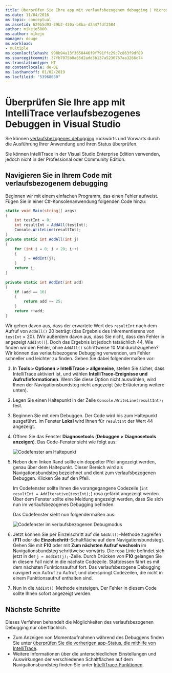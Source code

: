 ```yaml
---
title: Überprüfen Sie Ihre app mit verlaufsbezogenem debugging | Microsoft-Dokumentation
ms.date: 11/04/2016
ms.topic: conceptual
ms.assetid: 629b5d93-39b2-430a-b8ba-d2a47fdf2584
author: mikejo5000
ms.author: mikejo
manager: douge
ms.workload:
- multiple
ms.openlocfilehash: 998b94a13f3650446f9f791ffc29c7c863f9df89
ms.sourcegitcommit: 37fb7075b0a65d2add3b137a5230767aa3266c74
ms.translationtype: HT
ms.contentlocale: de-DE
ms.lasthandoff: 01/02/2019
ms.locfileid: "53968630"
---
```

# <a name="inspect-your-app-with-intellitrace-historical-debugging-in-visual-studio"></a>Überprüfen Sie Ihre app mit IntelliTrace verlaufsbezogenes Debuggen in Visual Studio
Sie können [verlaufsbezogenes debugging](../debugger/historical-debugging.md) rückwärts und Vorwärts durch die Ausführung Ihrer Anwendung und ihren Status überprüfen.  
  
Sie können IntelliTrace in der Visual Studio Enterprise Edition verwenden, jedoch nicht in der Professional oder Community Edition.  
  
## <a name="navigate-your-code-with-historical-debugging"></a>Navigieren Sie in Ihrem Code mit verlaufsbezogenem debugging  
 Beginnen wir mit einem einfachen Programm, das einen Fehler aufweist. Fügen Sie in einer C#-Konsolenanwendung folgenden Code hinzu:  
  
```csharp  
static void Main(string[] args)  
{  
    int testInt = 0;  
    int resultInt = AddAll(testInt);  
    Console.WriteLine(resultInt);  
}  
private static int AddAll(int j)  
{  
    for (int i = 0; i < 20; i++)  
    {  
        j = AddInt(j);  
    }  
    return j;  
}  
  
private static int AddInt(int add)  
{  
    if (add == 10)  
    {  
        return add += 25;  
    }  
    return ++add;  
}  
```  
  
 Wir gehen davon aus, dass der erwartete Wert des `resultInt` nach dem Aufruf von `AddAll()` 20 beträgt (das Ergebnis des Inkrementierens von `testInt` × 20). (Wir außerdem davon aus, dass Sie nicht, dass den Fehler in angezeigt `AddInt()`). Doch das Ergebnis ist jedoch tatsächlich 44. Wie finden wir den Fehler, ohne `AddAll()` schrittweise 10 Mal durchzugehen? Wir können das verlaufsbezogene Debugging verwenden, um Fehler schneller und leichter zu finden. Gehen Sie dabei folgendermaßen vor:  
  
1.  In **Tools > Optionen > IntelliTrace > allgemeine**, stellen Sie sicher, dass IntelliTrace aktiviert ist, und wählen **IntelliTrace-Ereignisse und Aufrufinformationen**. Wenn Sie diese Option nicht auswählen, wird Ihnen der Navigationsbundsteg nicht angezeigt (sie Erläuterung weitere unten).  
  
2.  Legen Sie einen Haltepunkt in der Zeile `Console.WriteLine(resultInt);` fest.  
  
3.  Beginnen Sie mit dem Debuggen. Der Code wird bis zum Haltepunkt ausgeführt. Im Fenster **Lokal** wird Ihnen für `resultInt` der Wert 44 angezeigt.  
  
4.  Öffnen Sie das Fenster **Diagnosetools** (**Debuggen > Diagnosetools anzeigen**). Das Code-Fenster sieht wie folgt aus:  
  
     ![Codefenster am Haltepunkt](../debugger/media/historicaldebuggingbreakpoint.png "HistoricalDebuggingBreakpoint")  
  
5.  Neben dem linken Rand sollte ein doppelter Pfeil angezeigt werden, genau über dem Haltepunkt. Dieser Bereich wird als Navigationsbundsteg bezeichnet und dient zum verlaufsbezogenen Debuggen. Klicken Sie auf den Pfeil.  
  
     Im Codefenster sollte Ihnen die vorangegangene Codezeile (`int resultInt = AddIterative(testInt);`) rosa gefärbt angezeigt werden. Über dem Fenster sollte eine Meldung angezeigt werden, dass Sie sich nun im verlaufsbezogenes Debugging befinden.  
  
     Das Codefenster sieht nun folgendermaßen aus:  
  
     ![Codefenster im verlaufsbezogenen Debugmodus](../debugger/media/historicaldebuggingback.png "HistoricalDebuggingBack")  
  
6.  Jetzt können Sie per Einzelschritt auf die `AddAll()`-Methode zugreifen (**F11** oder die **Einzelschritt**-Schaltfläche auf dem Navigationsbundsteg). Gehen Sie mit **F10** oder mit **Zum nächsten Aufruf wechseln** im Navigationsbundsteg schrittweise vorwärts. Die rosa Linie befindet sich jetzt in der `j = AddInt(j);`-Zeile. Durch Drücken von **F10** gelangen Sie in diesem Fall nicht in die nächste Codezeile. Stattdessen fährt es mit dem nächsten Funktionsaufruf fort. Das verlaufsbezogene Debugging navigiert von Aufruf zu Aufruf, und überspringt Codezeilen, die nicht in einem Funktionsaufruf enthalten sind.  
  
7.  Nun in die `AddInt()`-Methode einsteigen. Der Fehler in diesem Code sollte Ihnen sofort angezeigt werden.  

## <a name="next-steps"></a>Nächste Schritte

Dieses Verfahren behandelt die Möglichkeiten des verlaufsbezogenen Debugging nur oberflächlich.

- Zum Anzeigen von Momentaufnahmen während des Debuggens finden Sie unter [überprüfen Sie die vorherigen app-Status, die mithilfe von IntelliTrace](../debugger/view-historical-application-state.md).
- Weitere Informationen über die unterschiedlichen Einstellungen und Auswirkungen der verschiedenen Schaltflächen auf dem Navigationsbundsteg finden Sie unter [IntelliTrace-Funktionen](../debugger/intellitrace-features.md).